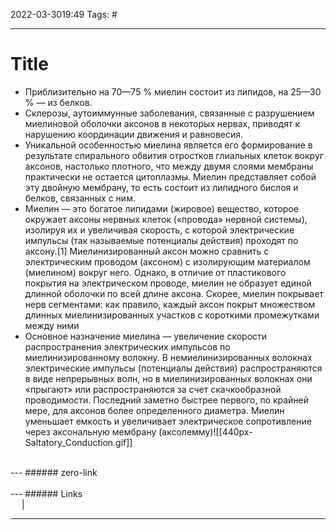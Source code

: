 2022-03-3019:49
Tags: #

---
# Title
- Приблизительно на 70—75 % миелин состоит из липидов, на 25—30 % — из белков.
- Склерозы, аутоиммунные заболевания, связанные с разрушением миелиновой оболочки аксонов в некоторых нервах, приводят к нарушению координации движения и равновесия. 
- Уникальной особенностью миелина является его формирование в результате спирального обвития отростков глиальных клеток вокруг аксонов, настолько плотного, что между двумя слоями мембраны практически не остается цитоплазмы. Миелин представляет собой эту двойную мембрану, то есть состоит из липидного бислоя и белков, связанных с ним.
- Миелин — это богатое липидами (жировое) вещество, которое окружает аксоны нервных клеток («провода» нервной системы), изолируя их и увеличивая скорость, с которой электрические импульсы (так называемые потенциалы действия) проходят по аксону.[1] Миелинизированный аксон можно сравнить с электрическим проводом (аксоном) с изолирующим материалом (миелином) вокруг него. Однако, в отличие от пластикового покрытия на электрическом проводе, миелин не образует единой длинной оболочки по всей длине аксона. Скорее, миелин покрывает нерв сегментами: как правило, каждый аксон покрыт множеством длинных миелинизированных участков с короткими промежутками между ними
- Основное назначение миелина — увеличение скорости распространения электрических импульсов по миелинизированному волокну. В немиелинизированных волокнах электрические импульсы (потенциалы действия) распространяются в виде непрерывных волн, но в миелинизированных волокнах они «прыгают» или распространяются за счет скачкообразной проводимости. Последний заметно быстрее первого, по крайней мере, для аксонов более определенного диаметра. Миелин уменьшает емкость и увеличивает электрическое сопротивление через аксональную мембрану (аксолемму)![[440px-Saltatory_Conduction.gif]]
</br>
---
###### zero-link </br>

</br>
---
###### Links </br>
 &emsp; | &emsp; 


---
